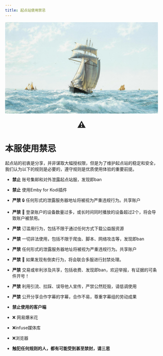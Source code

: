 ```yaml
---
title: 起点站使用禁忌
---
```

<div style="width: 100%; height: 300px; overflow: hidden; margin-bottom: 20px;">
    <img src="../images/4.jpg" alt="头部图片" style="width: 100%; height: auto; object-fit: cover;">
</div>
<div style="text-align: center; font-size: 2em; font-weight: bold; color: #222;">
⚠
</div>

# **本服使用禁忌**

起点站的初衷是分享，并非谋取大幅授权限，但是为了维护起点站的稳定和安全，我们认为以下的规则是必要的，遵守规则是优质使用体验的重要前提。

- **禁止** 账号集邮和对外泄露起点站服，发现即ban
- **禁止** 使用Emby for Kodi插件


- **严禁** 🔒 任何形式的泄露服务器地址将被视为严重违规行为。共享账户
- **严禁** 📱 登录账户的设备数量过多，或长时间同时播放的设备超过2个，将会导致账户被禁用。
- **严禁** 订滥用行为，包括不限于通过任何方式下载公益服资源
- **严禁** 一切非法使用，包括不限于爬虫、脚本、网络攻击等，发现即ban
- **严禁** 任何形式的泄露服务器地址将被视为严重违规行为。共享账户
- **严禁** 🚫 如果发现有倒卖行为，将会联合多服进行封禁处理。
- **严禁** 交易或牟利涉及共享，包括收费、发现即ban，欢迎举报，有证据的可条件开号！
- **严禁** 利用引流、拉踩、误导他人宣传，严禁公然贬毁，请低调使用
- **严禁** 公开分享合作字幕的字幕，合作不易，尊重字幕组的劳动成果

- **禁止使用的客户端**
- ❌ 网易爆米花
- ❌infuse媒体库
- ❌浏览器
- **触犯任何规则的人，都有可能受到甚至禁封，请三思**
